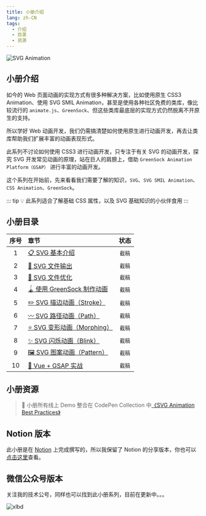 ```yaml
---
title: 小册介绍
lang: zh-CN
tags: 
  - 介绍
  - 目录
  - 资源
---
```


![SVG Animation](./public/SVG_Animation.gif)

## 小册介绍

如今的 Web 页面动画的实现方式有很多种解决方案，比如使用原生 CSS3 Animation、使用 SVG SMIL Animation，甚至是使用各种社区免费的类库，像比较流行的 `animate.js`、`GreenSock`、但这些类库最底层的实现方式仍然脱离不开原生的支持。

所以学好 Web 动画开发，我们仍需搞清楚如何使用原生进行动画开发，再去让类库帮助我们扩展丰富的动画表现形式。

此系列不讨论如何使用 CSS3 进行动画开发，只专注于有关 SVG 的动画开发，探究 SVG 开发常见动画的原理，站在巨人的肩膀上，借助 `GreenSock Animation Platform（GSAP）` 进行丰富的动画开发。

这个系列在开始前，先来看看我们需要了解的知识，`SVG`、`SVG SMIL Animation`、`CSS Animation`、`GreenSock`。

::: tip
💡 此系列适合了解基础 CSS 属性，以及 SVG 基础知识的小伙伴食用
:::

## 小册目录

| 序号  | 章节           | 状态  |
| :---: |:-------------| :-----:|
| 1    | [📋 SVG 基本介绍](chapter1.md) | `截稿` |
| 2    | [📃 SVG 文件输出](chapter2.md) | `截稿` |
| 3    | [🚀 SVG 文件优化](chapter3.md) | `截稿` |
| 4    | [🪀 使用 GreenSock 制作动画](chapter4.md) | `截稿` |
| 5    | [✏️ SVG 描边动画（Stroke）](chapter5.md) | `截稿` |
| 6    | [〰️ SVG 路径动画（Path）](chapter6.md) | `截稿` |
| 7    | [⭐ SVG 变形动画（Morphing）](chapter7.md) | `截稿` |
| 8    | [✨ SVG 闪烁动画（Blink）](chapter8.md) | `截稿` |
| 9    | [🖼️ SVG 图案动画（Pattern）](chapter9.md) | `截稿` |
| 10   | [🤟 Vue + GSAP 实战](chapter10.md) | `截稿` |

## 小册资源

> 🔮 小册所有线上 Demo 整合在 CodePen Collection 中[《SVG Animation Best Practices》](https://codepen.io/collection/DgoLRq)

## Notion 版本

此小册是在 [Notion](https://www.notion.so/) 上完成撰写的，所以我保留了 Notion 的分享版本，你也可以[点击这里](https://bit.ly/3hLiu4D)查看。

## 微信公众号版本

关注我的技术公号，同样也可以找到此小册系列，目前在更新中。。。

![xlbd](./public/xlbd.png)
